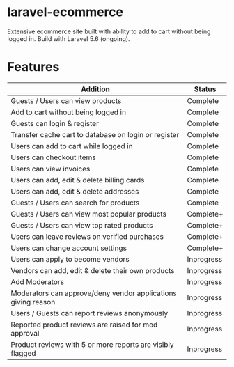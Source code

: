 # laravel-ecommerce
Extensive ecommerce site built with ability to add to cart without being logged in. Build with Laravel 5.6 (ongoing).

# Features
<table>
  <thead>
    <tr>
      <th>Addition</th>
      <th>Status</th>
    </tr>
  </thead>
  <tbody>
    <tr>
      <td>Guests / Users can view products</td>
      <td>Complete</td>
    </tr>
    <tr>
      <td>Add to cart without being logged in</td>
      <td>Complete</td>
    </tr>
    <tr>
      <td>Guests can login & register</td>
      <td>Complete</td>
    </tr>
    <tr>
      <td>Transfer cache cart to database on login or register</td>
      <td>Complete</td>
    </tr>
    <tr>
      <td>Users can add to cart while logged in</td>
      <td>Complete</td>
    </tr>
    <tr>
      <td>Users can checkout items</td>
      <td>Complete</td>
    </tr>
    <tr>
      <td>Users can view invoices</td>
      <td>Complete</td>
    </tr>
    <tr>
      <td>Users can add, edit & delete billing cards</td>
      <td>Complete</td>
    </tr>
    <tr>
      <td>Users can add, edit & delete addresses</td>
      <td>Complete</td>
    </tr>
    <tr>
      <td>Guests / Users can search for products</td>
      <td>Complete</td>
    </tr>
    <tr>
      <td>Guests / Users can view most popular products</td>
      <td>Complete+</td>
    </tr>
    <tr>      
      <td>Guests / Users can view top rated products</td>
      <td>Complete+</td>
    </tr>
    <tr>  
      <td>Users can leave reviews on verified purchases</td>
      <td>Complete+</td>
    </tr>
    <tr>
      <td>Users can change account settings</td>
      <td>Complete+</td>
    </tr>
    <tr>
      <td>Users can apply to become vendors</td>
      <td>Inprogress</td>
    </tr>
    <tr>
      <td>Vendors can add, edit & delete their own products</td>
      <td>Inprogress</td>
    </tr>
    <tr>
      <td>Add Moderators</td>
      <td>Inprogress</td>
    </tr>
    <tr>
      <td>Moderators can approve/deny vendor applications giving reason</td>
      <td>Inprogress</td>
    </tr>
    <tr>
      <td>Users / Guests can report reviews anonymously</td>
      <td>Inprogress</td>
    </tr>
    <tr>
      <td>Reported product reviews are raised for mod approval</td>
      <td>Inprogress</td>
    </tr>
    <tr>
      <td>Product reviews with 5 or more reports are visibly flagged</td>
      <td>Inprogress</td>
    </tr>
  </tbody>
</table>

